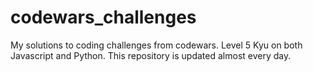 # codewars_challenges

My solutions to coding challenges from codewars. Level 5 Kyu on both Javascript
and Python. This repository is updated almost every day.
